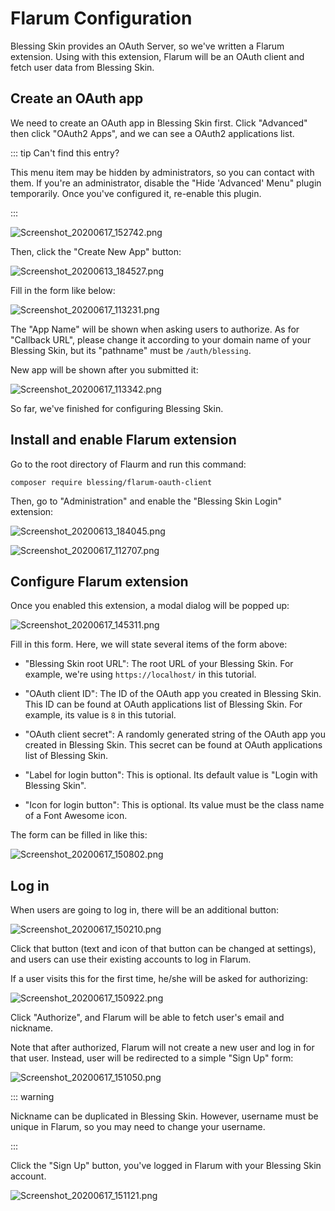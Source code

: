 # Flarum Configuration

Blessing Skin provides an OAuth Server, so we've written a Flarum extension. Using with this extension, Flarum will be an OAuth client and fetch user data from Blessing Skin.

## Create an OAuth app

We need to create an OAuth app in Blessing Skin first. Click "Advanced" then click "OAuth2 Apps", and we can see a OAuth2 applications list.

::: tip Can't find this entry?

This menu item may be hidden by administrators, so you can contact with them. If you're an administrator, disable the "Hide 'Advanced' Menu" plugin temporarily. Once you've configured it, re-enable this plugin.

:::

![Screenshot_20200617_152742.png](https://i.loli.net/2020/06/17/XUfMYyp5rhoq3ZK.png)

Then, click the "Create New App" button:

![Screenshot_20200613_184527.png](https://i.loli.net/2020/06/17/ryNZIEPBHJcVFbw.png)

Fill in the form like below:

![Screenshot_20200617_113231.png](https://i.loli.net/2020/06/17/zfgrZ3OFG5Nkb6x.png)

The "App Name" will be shown when asking users to authorize. As for "Callback URL", please change it according to your domain name of your Blessing Skin, but its "pathname" must be `/auth/blessing`.

New app will be shown after you submitted it:

![Screenshot_20200617_113342.png](https://i.loli.net/2020/06/17/vOmqinGHV2IaSkd.png)

So far, we've finished for configuring Blessing Skin.

## Install and enable Flarum extension

Go to the root directory of Flaurm and run this command:

```shell
composer require blessing/flarum-oauth-client
```

Then, go to "Administration" and enable the "Blessing Skin Login" extension:

![Screenshot_20200613_184045.png](https://i.loli.net/2020/06/17/HNvyxn9h7WA2aU6.png)

![Screenshot_20200617_112707.png](https://i.loli.net/2020/06/17/ZQ21YfOyR4Kopbz.png)

## Configure Flarum extension

Once you enabled this extension, a modal dialog will be popped up:

![Screenshot_20200617_145311.png](https://i.loli.net/2020/06/17/pYuvfLwRK94BbCr.png)

Fill in this form. Here, we will state several items of the form above:

- "Blessing Skin root URL": The root URL of your Blessing Skin. For example, we're using `https://localhost/` in this tutorial.

- "OAuth client ID": The ID of the OAuth app you created in Blessing Skin. This ID can be found at OAuth applications list of Blessing Skin. For example, its value is `8` in this tutorial.

- "OAuth client secret": A randomly generated string of the OAuth app you created in Blessing Skin. This secret can be found at OAuth applications list of Blessing Skin.

- "Label for login button": This is optional. Its default value is "Login with Blessing Skin".

- "Icon for login button": This is optional. Its value must be the class name of a Font Awesome icon.

The form can be filled in like this:

![Screenshot_20200617_150802.png](https://i.loli.net/2020/06/17/mz8GBZW9ijlP6AY.png)

## Log in

When users are going to log in, there will be an additional button:

![Screenshot_20200617_150210.png](https://i.loli.net/2020/06/17/Jx1HkOQqZSCi5MX.png)

Click that button (text and icon of that button can be changed at settings), and users can use their existing accounts to log in Flarum.

If a user visits this for the first time, he/she will be asked for authorizing:

![Screenshot_20200617_150922.png](https://i.loli.net/2020/06/17/LDG5EJOSBTNwsg1.png)

Click "Authorize", and Flarum will be able to fetch user's email and nickname.

Note that after authorized, Flarum will not create a new user and log in for that user. Instead, user will be redirected to a simple "Sign Up" form:

![Screenshot_20200617_151050.png](https://i.loli.net/2020/06/17/IQTHk2ZuGDm6s8t.png)

::: warning

Nickname can be duplicated in Blessing Skin. However, username must be unique in Flarum, so you may need to change your username.

:::

Click the "Sign Up" button, you've logged in Flarum with your Blessing Skin account.

![Screenshot_20200617_151121.png](https://i.loli.net/2020/06/17/HtjRkbd6TxhsO8i.png)
